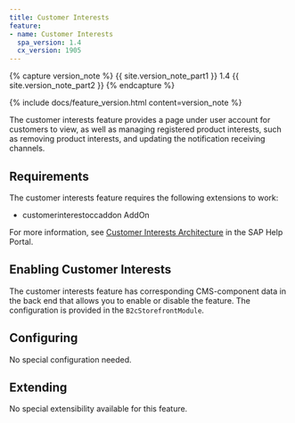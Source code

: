 ```yaml
---
title: Customer Interests
feature:
- name: Customer Interests
  spa_version: 1.4
  cx_version: 1905
---
```


{% capture version_note %}
{{ site.version_note_part1 }} 1.4 {{ site.version_note_part2 }}
{% endcapture %}

{% include docs/feature_version.html content=version_note %}

The customer interests feature provides a page under user account for customers to view, as well as managing registered product interests, such as removing product interests, and updating the notification receiving channels. 

## Requirements

The customer interests feature requires the following extensions to work:

- customerinterestoccaddon AddOn

For more information, see [Customer Interests Architecture](https://help.sap.com/viewer/4c33bf189ab9409e84e589295c36d96e/latest/en-US/f096456e586c44a29bd833a88536855a.html) in the SAP Help Portal.

## Enabling Customer Interests

The customer interests feature has corresponding CMS-component data in the back end that allows you to enable or disable the feature. The configuration is provided in the `B2cStorefrontModule`.

## Configuring

No special configuration needed.


## Extending

No special extensibility available for this feature.
